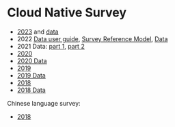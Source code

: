 # Cloud Native Survey

* [2023](https://www.cncf.io/reports/cncf-annual-survey-2023/) and [data](https://data.world/thelinuxfoundation/2023-cncf-annual-survey)
* 2022 [Data user guide](2022%20CNCF%20Cloud%20Native%20Survey%20-%20Guide%20to%20Using%20the%20CSV%20Files%20and%20Data.pdf), [Survey Reference Model](CNCF%202022%20Survey%20Reference%20Model.pdf), [Data](2022%20CNCF%20Survey%20-%20Raw%20Data.csv)
* 2021 Data: [part 1](Cloud_Native_Survey_2021-Part_1.xlsx), [part 2](Cloud_Native_Survey_2021-Part_2.xlsx)
* [2020](https://www.cncf.io/wp-content/uploads/2020/11/CNCF_Survey_Report_2020.pdf)
* [2020 Data](Cloud_Native_Survey_1H_2020.csv)
* [2019](https://www.cncf.io/wp-content/uploads/2020/03/CNCF_Survey_Report.pdf)
* [2019 Data](Cloud_Native_Survey_2019.csv)
* [2018](https://www.cncf.io/blog/2018/08/29/cncf-survey-use-of-cloud-native-technologies-in-production-has-grown-over-200-percent/)
* [2018 Data](Cloud_Native_Survey_2018.csv)

Chinese language survey:
* [2018](https://www.cncf.io/blog/2018/03/26/cncf-survey-china/)
